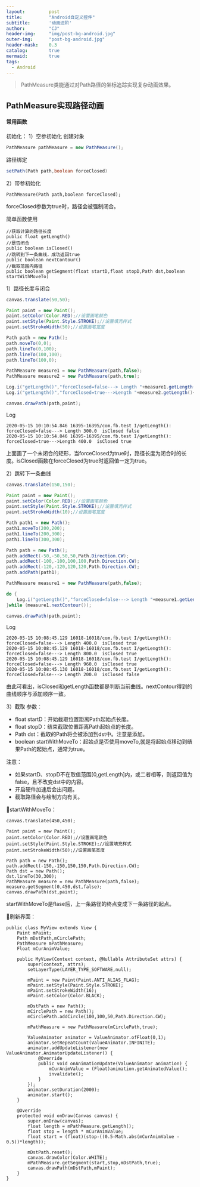```yaml
---
layout: 		post
title: 			"Android自定义控件"
subtitle: 		'动画进阶'
author: 		"CJ"
header-img: 	"img/post-bg-android.jpg"
outer-img:		"post-bg-android.jpg"
header-mask: 	0.3
catalog: 		true
mermaid:   		true
tags:
  - Android
---
```

> PathMeasure类能通过对Path路径的坐标追踪实现复杂动画效果。
## PathMeasure实现路径动画

#### 常用函数
初始化：
1）空参初始化
创建对象
```java
PathMeasure pathMeasure = new PathMeasure();
```

路径绑定
```java
setPath(Path path,boolean forceClosed)
```

2）带参初始化
```
PathMeasure(Path path,boolean forceClosed);
```

forceClosed参数为true时，路径会被强制闭合。

简单函数使用  
```
//获取计算的路径长度
public float getLength()
//是否闭合
public boolean isClosed()
//跳转到下一条曲线，成功返回true
public boolean nextContour()
//截取范围内路径
public boolean getSegment(float startD,float stopD,Path dst,boolean startWithMoveTo)
```

1）路径长度与闭合
```java
canvas.translate(50,50);

Paint paint = new Paint();
paint.setColor(Color.RED);//设置画笔颜色
paint.setStyle(Paint.Style.STROKE);//设置填充样式
paint.setStrokeWidth(50);//设置画笔宽度

Path path = new Path();
path.moveTo(0,0);
path.lineTo(0,100);
path.lineTo(100,100);
path.lineTo(100,0);

PathMeasure measure1 = new PathMeasure(path,false);
PathMeasure measure2 = new PathMeasure(path,true);

Log.i("getLength()","forceClosed=false---> Length "+measure1.getLength()+"  isClosed "+measure1.isClosed());
Log.i("getLength()","forceClosed=true--->Length "+measure2.getLength()+"  isClosed "+measure2.isClosed());

canvas.drawPath(path,paint);
```

Log
```
2020-05-15 10:10:54.846 16395-16395/com.fb.test I/getLength(): forceClosed=false---> Length 300.0  isClosed false
2020-05-15 10:10:54.846 16395-16395/com.fb.test I/getLength(): forceClosed=true--->Length 400.0  isClosed true
```

上面画了一个未闭合的矩形，当forceClosed为true时，路径长度为闭合时的长度。isClosed函数在forceClosed为true时返回值一定为true。

2）跳转下一条曲线
```java
canvas.translate(150,150);

Paint paint = new Paint();
paint.setColor(Color.RED);//设置画笔颜色
paint.setStyle(Paint.Style.STROKE);//设置填充样式
paint.setStrokeWidth(10);//设置画笔宽度

Path path1 = new Path();
path1.moveTo(200,200);
path1.lineTo(200,300);
path1.lineTo(300,300);

Path path = new Path();
path.addRect(-50,-50,50,50,Path.Direction.CW);
path.addRect(-100,-100,100,100,Path.Direction.CW);
path.addRect(-120,-120,120,120,Path.Direction.CW);
path.addPath(path1);

PathMeasure measure1 = new PathMeasure(path,false);

do {
	Log.i("getLength()","forceClosed=false---> Length "+measure1.getLength()+"  isClosed "+measure1.isClosed());
}while (measure1.nextContour());

canvas.drawPath(path,paint);
```

Log
```
2020-05-15 10:08:45.129 16018-16018/com.fb.test I/getLength(): forceClosed=false---> Length 400.0  isClosed true
2020-05-15 10:08:45.129 16018-16018/com.fb.test I/getLength(): forceClosed=false---> Length 800.0  isClosed true
2020-05-15 10:08:45.129 16018-16018/com.fb.test I/getLength(): forceClosed=false---> Length 960.0  isClosed true
2020-05-15 10:08:45.130 16018-16018/com.fb.test I/getLength(): forceClosed=false---> Length 200.0  isClosed false
```

由此可看出，isClosed和getLength函数都是判断当前曲线。nextContour得到的曲线顺序与添加顺序一致。

3）截取
参数：  
- float startD：开始截取位置距离Path起始点长度。
- float stopD：结束截取位置距离Path起始点的长度。
- Path dst：截取的Path将会被添加到dst中。注意是添加。
- boolean startWithMoveTo：起始点是否使用moveTo,就是将起始点移动到结果Path的起始点，通常为true。

注意：  
- 如果startD、stopD不在取值范围[0,getLength]内，或二者相等，则返回值为false，且不改变dst中的内容。
- 开启硬件加速后会出问题。
- 截取路径会与绘制方向有关。

🌰startWithMoveTo：
```
canvas.translate(450,450);

Paint paint = new Paint();
paint.setColor(Color.RED);//设置画笔颜色
paint.setStyle(Paint.Style.STROKE);//设置填充样式
paint.setStrokeWidth(50);//设置画笔宽度

Path path = new Path();
path.addRect(-150,-150,150,150,Path.Direction.CW);
Path dst = new Path();
dst.lineTo(30,300);
PathMeasure measure = new PathMeasure(path,false);
measure.getSegment(0,450,dst,false);
canvas.drawPath(dst,paint);
```
startWithMoveTo是flase后，上一条路径的终点变成下一条路径的起点。

🌰刷新界面：
```
public class MyView extends View {
    Paint mPaint;
    Path mDstPath,mCirclePath;
    PathMeasure mPathMeasure;
    Float mCurAnimValue;

    public MyView(Context context, @Nullable AttributeSet attrs) {
        super(context, attrs);
        setLayerType(LAYER_TYPE_SOFTWARE,null);

        mPaint = new Paint(Paint.ANTI_ALIAS_FLAG);
        mPaint.setStyle(Paint.Style.STROKE);
        mPaint.setStrokeWidth(16);
        mPaint.setColor(Color.BLACK);

        mDstPath = new Path();
        mCirclePath = new Path();
        mCirclePath.addCircle(100,100,50,Path.Direction.CW);

        mPathMeasure = new PathMeasure(mCirclePath,true);

        ValueAnimator animator = ValueAnimator.ofFloat(0,1);
        animator.setRepeatCount(ValueAnimator.INFINITE);
        animator.addUpdateListener(new ValueAnimator.AnimatorUpdateListener() {
            @Override
            public void onAnimationUpdate(ValueAnimator animation) {
                mCurAnimValue = (Float)animation.getAnimatedValue();
                invalidate();
            }
        });
        animator.setDuration(2000);
        animator.start();
    }

    @Override
    protected void onDraw(Canvas canvas) {
        super.onDraw(canvas);
        float length = mPathMeasure.getLength();
        float stop = length * mCurAnimValue;
        float start = (float)(stop-((0.5-Math.abs(mCurAnimValue - 0.5))*length));

        mDstPath.reset();
        canvas.drawColor(Color.WHITE);
        mPathMeasure.getSegment(start,stop,mDstPath,true);
        canvas.drawPath(mDstPath,mPaint);
    }
}

```